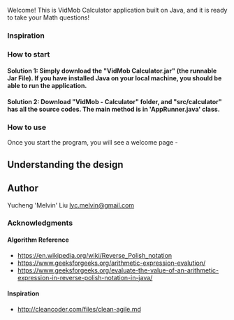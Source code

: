 Welcome! This is VidMob Calculator application built on Java, and it is ready to take your Math questions!
### Inspiration

### How to start
#### Solution 1: Simply download the "VidMob Calculator.jar" (the runnable Jar File). If you have installed Java on your local machine, you should be able to run the application.

#### Solution 2: Download "VidMob - Calculator" folder, and "src/calculator" has all the source codes. The main method is in 'AppRunner.java' class.

### How to use 
Once you start the program, you will see a welcome page - 


## Understanding the design 

## Author
Yucheng 'Melvin' Liu 
lyc.melvin@gmail.com

### Acknowledgments
#### Algorithm Reference
* https://en.wikipedia.org/wiki/Reverse_Polish_notation
* https://www.geeksforgeeks.org/arithmetic-expression-evalution/
* https://www.geeksforgeeks.org/evaluate-the-value-of-an-arithmetic-expression-in-reverse-polish-notation-in-java/

#### Inspiration
* http://cleancoder.com/files/clean-agile.md
